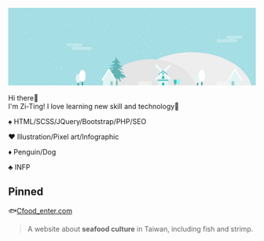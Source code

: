 ![my banner](./_banner_.png)

Hi there👋  
I'm Zi-Ting! I love learning new skill and technology💪

 ♠️ HTML/SCSS/JQuery/Bootstrap/PHP/SEO
 
 ♥️ Illustration/Pixel art/Infographic
 
 ♦️ Penguin/Dog
 
 ♣️ INFP

## Pinned

🐟[Cfood_enter.com](https://87penginnouta.github.io/Cfood_enter/)
> A website about **seafood culture** in Taiwan, including fish and strimp.



<!--
**87penginnouta/87penginnouta** is a ✨ _special_ ✨ repository because its `README.md` (this file) appears on your GitHub profile.

Here are some ideas to get you started:

- 🔭 I’m currently working on ...
- 🌱 I’m currently learning ...
- 👯 I’m looking to collaborate on ...
- 🤔 I’m looking for help with ...
- 💬 Ask me about ...
- 📫 How to reach me: ...
- 😄 Pronouns: ...
- ⚡ Fun fact: ...
-->
